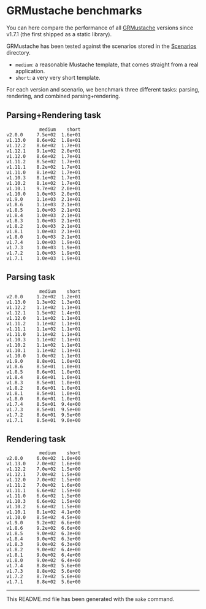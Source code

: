 # GRMustache benchmarks

You can here compare the performance of all [GRMustache](https://github.com/groue/GRMustache) versions since v1.7.1 (the first shipped as a static library).

GRMustache has been tested against the scenarios stored in the [Scenarios](GRMustacheBenchmark/tree/master/Scenarios) directory.

- `medium`: a reasonable Mustache template, that comes straight from a real application.
- `short`: a very very short template.

For each version and scenario, we benchmark three different tasks: parsing, rendering, and combined parsing+rendering.


## Parsing+Rendering task

	            medium    short
	v2.0.0     7.5e+02  1.6e+01
	v1.13.0    8.6e+02  1.8e+01
	v1.12.2    8.6e+02  1.7e+01
	v1.12.1    9.1e+02  2.0e+01
	v1.12.0    8.6e+02  1.7e+01
	v1.11.2    8.5e+02  1.7e+01
	v1.11.1    8.2e+02  1.7e+01
	v1.11.0    8.1e+02  1.7e+01
	v1.10.3    8.1e+02  1.7e+01
	v1.10.2    8.1e+02  1.7e+01
	v1.10.1    9.7e+02  2.0e+01
	v1.10.0    1.0e+03  2.0e+01
	v1.9.0     1.1e+03  2.1e+01
	v1.8.6     1.1e+03  2.1e+01
	v1.8.5     1.0e+03  2.1e+01
	v1.8.4     1.0e+03  2.1e+01
	v1.8.3     1.0e+03  2.1e+01
	v1.8.2     1.0e+03  2.1e+01
	v1.8.1     1.0e+03  2.1e+01
	v1.8.0     1.0e+03  2.1e+01
	v1.7.4     1.0e+03  1.9e+01
	v1.7.3     1.0e+03  1.9e+01
	v1.7.2     1.0e+03  1.9e+01
	v1.7.1     1.0e+03  1.9e+01

## Parsing task

	            medium    short
	v2.0.0     1.2e+02  1.2e+01
	v1.13.0    1.3e+02  1.3e+01
	v1.12.2    1.1e+02  1.1e+01
	v1.12.1    1.5e+02  1.4e+01
	v1.12.0    1.1e+02  1.1e+01
	v1.11.2    1.1e+02  1.1e+01
	v1.11.1    1.1e+02  1.1e+01
	v1.11.0    1.1e+02  1.1e+01
	v1.10.3    1.1e+02  1.1e+01
	v1.10.2    1.1e+02  1.1e+01
	v1.10.1    1.1e+02  1.1e+01
	v1.10.0    1.0e+02  1.1e+01
	v1.9.0     8.8e+01  1.0e+01
	v1.8.6     8.5e+01  1.0e+01
	v1.8.5     8.6e+01  1.0e+01
	v1.8.4     8.6e+01  1.0e+01
	v1.8.3     8.5e+01  1.0e+01
	v1.8.2     8.6e+01  1.0e+01
	v1.8.1     8.5e+01  1.0e+01
	v1.8.0     8.6e+01  1.0e+01
	v1.7.4     8.5e+01  9.4e+00
	v1.7.3     8.5e+01  9.5e+00
	v1.7.2     8.6e+01  9.5e+00
	v1.7.1     8.5e+01  9.0e+00

## Rendering task

	            medium    short
	v2.0.0     6.0e+02  1.0e+00
	v1.13.0    7.0e+02  1.6e+00
	v1.12.2    7.0e+02  1.5e+00
	v1.12.1    7.0e+02  1.5e+00
	v1.12.0    7.0e+02  1.5e+00
	v1.11.2    7.0e+02  1.6e+00
	v1.11.1    6.6e+02  1.5e+00
	v1.11.0    6.6e+02  1.5e+00
	v1.10.3    6.6e+02  1.5e+00
	v1.10.2    6.6e+02  1.5e+00
	v1.10.1    8.1e+02  4.1e+00
	v1.10.0    8.5e+02  4.5e+00
	v1.9.0     9.2e+02  6.6e+00
	v1.8.6     9.2e+02  6.6e+00
	v1.8.5     9.0e+02  6.3e+00
	v1.8.4     9.0e+02  6.3e+00
	v1.8.3     9.0e+02  6.3e+00
	v1.8.2     9.0e+02  6.4e+00
	v1.8.1     9.0e+02  6.4e+00
	v1.8.0     9.0e+02  6.4e+00
	v1.7.4     8.8e+02  5.6e+00
	v1.7.3     8.8e+02  5.6e+00
	v1.7.2     8.7e+02  5.6e+00
	v1.7.1     8.8e+02  5.6e+00

-----

This README.md file has been generated with the `make` command.

